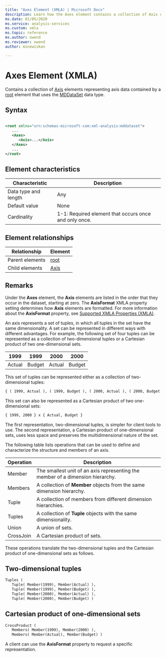 ```yaml
---
title: "Axes Element (XMLA) | Microsoft Docs"
description: Learn how the Axes element contains a collection of Axis elements representing axis data contained by a root element that uses the MDDataSet data type.
ms.date: 01/05/2020
ms.service: analysis-services
ms.custom: xmla
ms.topic: reference
ms.author: owend
ms.reviewer: owend
author: minewiskan

---
```

# Axes Element (XMLA)

  Contains a collection of [Axis](../xml-elements-properties/axis-element-xmla.md) elements representing axis data contained by a [root](../xml-elements-properties/root-element-xmla.md) element that uses the [MDDataSet](../xml-data-types/mddataset-data-type-xmla.md) data type.  
  
## Syntax  
  
```xml  
  
<root xmlns="urn:schemas-microsoft-com:xml-analysis:mddataset">  
   ...  
   <Axes>  
      <Axis>...</Axis>  
   </Axes>  
   ...  
</root>  
```  
  
## Element characteristics  
  
|Characteristic|Description|  
|--------------------|-----------------|  
|Data type and length|Any|  
|Default value|None|  
|Cardinality|1-1: Required element that occurs once and only once.|  
  
## Element relationships  
  
|Relationship|Element|  
|------------------|-------------|  
|Parent elements|[root](../xml-elements-properties/root-element-xmla.md)|  
|Child elements|[Axis](../xml-elements-properties/axis-element-xmla.md)|  
  
## Remarks  
 Under the **Axes** element, the **Axis** elements are listed in the order that they occur in the dataset, starting at zero. The **AxisFormat** XMLA property setting determines how **Axis** elements are formatted. For more information about the **AxisFormat** property, see [Supported XMLA Properties &#40;XMLA&#41;](../xml-elements-properties/propertylist-element-supported-xmla-properties.md).  
  
 An axis represents a set of tuples, in which all tuples in the set have the same dimensionality. A set can be represented in different ways with different advantages. For example, the following set of four tuples can be represented as a collection of two-dimensional tuples or a Cartesian product of two one-dimensional sets.  
  
|1999|1999|2000|2000|  
|----------|----------|----------|----------|  
|Actual|Budget|Actual|Budget|  
  
 This set of tuples can be represented either as a collection of two-dimensional tuples:  
  
```xml  
{ ( 1999, Actual ), ( 1999, Budget ), ( 2000, Actual ), ( 2000, Budget ) }  
```  
  
 This set can also be represented as a Cartesian product of two one-dimensional sets:  
  
```xml  
{ 1999, 2000 } x { Actual, Budget }  
```  
  
 The first representation, two-dimensional tuples, is simpler for client tools to use. The second representation, a Cartesian product of one-dimensional sets, uses less space and preserves the multidimensional nature of the set.  
  
 The following table lists operations that can be used to define and characterize the structure and members of an axis.  
  
|Operation|Description|  
|---------------|-----------------|  
|Member|The smallest unit of an axis representing the member of a dimension hierarchy.|  
|Members|A collection of **Member** objects from the same dimension hierarchy.|  
|Tuple|A collection of members from different dimension hierarchies.|  
|Tuples|A collection of **Tuple** objects with the same dimensionality.|  
|Union|A union of sets.|  
|CrossJoin|A Cartesian product of sets.|  
  
 These operations translate the two-dimensional tuples and the Cartesian product of one-dimensional sets as follows.  
  
## Two-dimensional tuples  
  
```xml  
Tuples (  
   Tuple( Member(1999), Member(Actual) ),  
   Tuple( Member(1999), Member(Budget) ),  
   Tuple( Member(2000), Member(Actual) ),  
   Tuple( Member(2000), Member(Budget) )  
```  
  
## Cartesian product of one-dimensional sets  
  
```xml  
CrossProduct (  
   Members( Member(1999), Member(2000) ),  
   Members( Member(Actual), Member(Budget) )  
```  
  
 A client can use the **AxisFormat** property to request a specific representation.  
